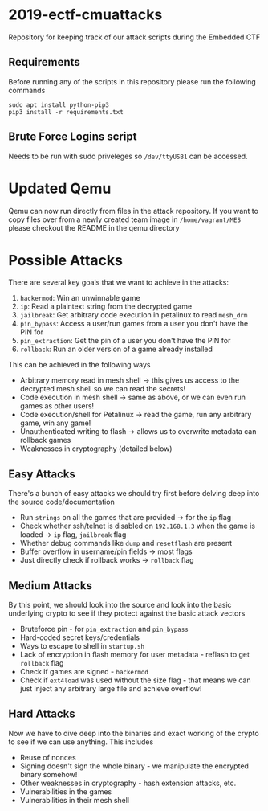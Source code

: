 # 2019-ectf-cmuattacks
Repository for keeping track of our attack scripts during the Embedded CTF

## Requirements

Before running any of the scripts in this repository please run the following commands
```
sudo apt install python-pip3
pip3 install -r requirements.txt
```

## Brute Force Logins script

Needs to be run with sudo priveleges so `/dev/ttyUSB1` can be accessed.

# Updated Qemu

Qemu can now run directly from files in the attack repository. If you want to copy files over from a newly created team image in `/home/vagrant/MES` please checkout the README in the qemu directory

# Possible Attacks

There are several key goals that we want to achieve in the attacks:

1) `hackermod`: Win an unwinnable game
2) `ip`: Read a plaintext string from the decrypted game
3) `jailbreak`: Get arbitrary code execution in petalinux to read `mesh_drm`
4) `pin_bypass`: Access a user/run games from a user you don't have the PIN for
5) `pin_extraction`: Get the pin of a user you don't have the PIN for
6) `rollback`: Run an older version of a game already installed

This can be achieved in the following ways
- Arbitrary memory read in mesh shell -> this gives us access to the decrypted mesh shell so we can read the secrets!
- Code execution in mesh shell -> same as above, or we can even run games as other users!
- Code execution/shell for Petalinux -> read the game, run any arbitrary game, win any game!
- Unauthenticated writing to flash -> allows us to overwrite metadata can rollback games
- Weaknesses in cryptography (detailed below)


## Easy Attacks
There's a bunch of easy attacks we should try first before delving deep into the source code/documentation

- Run `strings` on all the games that are provided -> for the `ip` flag
- Check whether ssh/telnet is disabled on `192.168.1.3` when the game is loaded -> `ip` flag, `jailbreak` flag
- Whether debug commands like `dump` and `resetflash` are present
- Buffer overflow in username/pin fields -> most flags
- Just directly check if rollback works -> `rollback` flag

## Medium Attacks
By this point, we should look into the source and look into the basic underlying crypto to see if they protect against the basic attack vectors

- Bruteforce pin - for `pin_extraction` and `pin_bypass`
- Hard-coded secret keys/credentials
- Ways to escape to shell in `startup.sh`
- Lack of encryption in flash memory for user metadata - reflash to get `rollback` flag
- Check if games are signed - `hackermod` 
- Check if `ext4load` was used without the size flag - that means we can just inject any arbitrary large file and achieve overflow!

## Hard Attacks
Now we have to dive deep into the binaries and exact working of the crypto to see if we can use anything. This includes

- Reuse of nonces
- Signing doesn't sign the whole binary - we manipulate the encrypted binary somehow!
- Other weaknesses in cryptography - hash extension attacks, etc.
- Vulnerabilities in the games
- Vulnerabilities in their mesh shell
